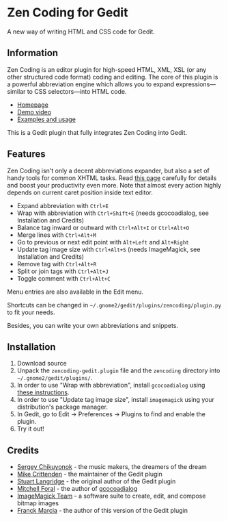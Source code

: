 Zen Coding for Gedit
====================
A new way of writing HTML and CSS code for Gedit.

Information
-----------

Zen Coding is an editor plugin for high-speed HTML, XML, XSL (or any other structured code format)
coding and editing. The core of this plugin is a powerful abbreviation engine which allows you to
expand expressions—similar to CSS selectors—into HTML code.

- [Homepage](http://code.google.com/p/zen-coding/)
- [Demo video](http://vimeo.com/7405114)
- [Examples and usage](http://www.smashingmagazine.com/2009/11/21/zen-coding-a-new-way-to-write-html-code/)

This is a Gedit plugin that fully integrates Zen Coding into Gedit.

Features
--------

Zen Coding isn't only a decent abbreviations expander, but also a set of handy tools for common XHTML tasks.
Read [this page](http://code.google.com/p/zen-coding/wiki/Actions) carefully for details and boost your productivity
even more. Note that almost every action highly depends on current caret position inside text editor. 

- Expand abbreviation with `Ctrl+E`
- Wrap with abbreviation with `Ctrl+Shift+E` (needs gcocoadialog, see Installation and Credits)
- Balance tag inward or outward with `Ctrl+Alt+I` or `Ctrl+Alt+O`
- Merge lines with `Ctrl+Alt+M`
- Go to previous or next edit point with `Alt+Left` and `Alt+Right`
- Update tag image size with `Ctrl+Alt+S` (needs ImageMagick, see Installation and Credits)
- Remove tag with `Ctrl+Alt+R`
- Split or join tags with `Ctrl+Alt+J`
- Toggle comment with `Ctrl+Alt+C`

Menu entries are also available in the Edit menu.

Shortcuts can be changed in `~/.gnome2/gedit/plugins/zencoding/plugin.py` to fit your needs.

Besides, you can write your own abbreviations and snippets.

Installation
------------

1. Download source
2. Unpack the `zencoding-gedit.plugin` file and the `zencoding` directory into `~/.gnome2/gedit/plugins/`.
3. In order to use "Wrap with abbreviation", install `gcocoadialog` using [these instructions](http://mikethecoder.com/2010/05/05/compiling-and-installing-gcocoadialog-in-ubuntu/).
4. In order to use "Update tag image size", install `imagemagick` using your distribution's package manager.
5. In Gedit, go to Edit -> Preferences -> Plugins to find and enable the plugin.
6. Try it out!

Credits
-------
- [Sergey Chikuyonok](http://chikuyonok.ru/) - the music makers, the dreamers of the dream
- [Mike Crittenden](http://mikethecoder.com) - the maintainer of the Gedit plugin
- [Stuart Langridge](http://www.kryogenix.org/days/2009/09/21/zen-coding-for-gedit) - the original author of the Gedit plugin
- [Mitchell Foral](http://caladbolg.net/) - the author of [gcocoadialog](http://code.google.com/p/gcocoadialog/)
- [ImageMagick Team](http://www.imagemagick.org/) - a software suite to create, edit, and compose bitmap images
- [Franck Marcia](http://github.com/fmarcia) - the author of this version of the Gedit plugin
